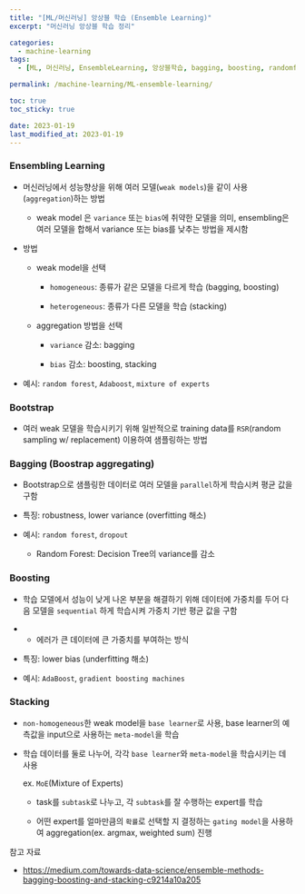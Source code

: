```yaml
---
title: "[ML/머신러닝] 앙상블 학습 (Ensemble Learning)"
excerpt: "머신러닝 앙상블 학습 정리"

categories:
  - machine-learning
tags:
  - [ML, 머신러닝, EnsembleLearning, 앙상블학습, bagging, boosting, randomforest, adaboost]

permalink: /machine-learning/ML-ensemble-learning/

toc: true
toc_sticky: true

date: 2023-01-19
last_modified_at: 2023-01-19
---
```


### Ensembling Learning

- 머신러닝에서 성능향상을 위해 여러 모델(`weak models`)을 같이 사용(`aggregation`)하는 방법
  
  - weak model 은 `variance` 또는 `bias`에 취약한 모델을 의미, ensembling은 여러 모델을 합해서 variance 또는 bias를 낮추는 방법을 제시함

- 방법
  
  - weak model을 선택
    
    - `homogeneous`: 종류가 같은 모델을 다르게 학습 (bagging, boosting)
    
    - `heterogeneous`: 종류가 다른 모델을 학습 (stacking)
  
  - aggregation 방법을 선택
    
    - `variance` 감소: bagging
    
    - `bias` 감소: boosting, stacking

- 예시: `random forest`, `Adaboost`, `mixture of experts`



### Bootstrap

- 여러 weak 모델을 학습시키기 위해 일반적으로 training data를 `RSR`(random sampling w/ replacement) 이용하여 샘플링하는 방법



### Bagging (Boostrap aggregating)

- Bootstrap으로 샘플링한 데이터로 여러 모델을 `parallel`하게 학습시켜 평균 값을 구함

- 특징: robustness, lower variance (overfitting 해소)

- 예시: `random forest`, `dropout`
  
  - Random Forest: Decision Tree의 variance를 감소



### Boosting

- 학습 모델에서 성능이 낮게 나온 부분을 해결하기 위해 데이터에 가중치를 두어 다음 모델을 `sequential` 하게 학습시켜 가중치 기반 평균 값을 구함

- - 에러가 큰 데이터에 큰 가중치를 부여하는 방식

- 특징: lower bias (underfitting 해소)

- 예시: `AdaBoost`, `gradient boosting machines`



### Stacking

- `non-homogeneous`한 weak model을 `base learner`로 사용, base learner의 예측값을 input으로 사용하는 `meta-model`을 학습 

- 학습 데이터를 둘로 나누어, 각각 `base learner`와 `meta-model`을 학습시키는 데 사용
  
  ex. `MoE`(Mixture of Experts)
  
  - task를 `subtask`로 나누고, 각 `subtask`를 잘 수행하는 expert를 학습
  
  - 어떤 expert를 얼마만큼의 `확률`로 선택할 지 결정하는 `gating model`을 사용하여 aggregation(ex. argmax, weighted sum) 진행



참고 자료

- https://medium.com/towards-data-science/ensemble-methods-bagging-boosting-and-stacking-c9214a10a205
